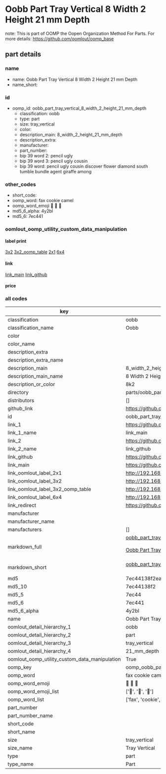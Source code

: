 # Oobb Part Tray Vertical 8 Width 2 Height 21 mm Depth  

note: This is part of OOMP the Oopen Organization Method For Parts. For more details: https://github.com/oomlout/oomp_base

##  part details
  







### name
* name: Oobb Part Tray Vertical 8 Width 2 Height 21 mm Depth
* name_short: 
### id
* oomp_id: oobb_part_tray_vertical_8_width_2_height_21_mm_depth
  * classification: oobb
  * type: part
  * size: tray_vertical
  * color: 
  * description_main: 8_width_2_height_21_mm_depth
  * description_extra: 
  * manufacturer: 
  * part_number: 
  * bip 39 word 2: pencil ugly
  * bip 39 word 3: pencil ugly cousin
  * bip 39 word: pencil ugly cousin discover flower diamond south tumble bundle agent giraffe among

### other_codes
* short_code: 
* oomp_word: fax cookie camel
* oomp_word_emoji :fax: :cookie: :camel:
* md5_6_alpha: 4y2bl
* md5_6: 7ec441






### oomlout_oomp_utility_custom_data_manipulation
#### label print
[3x2](http://192.168.1.245:1112/?label=oomp%204y2bl)
[3x2_oomp_table](http://192.168.1.108:1112/?label=oomp%204y2bl)
[2x1](http://192.168.1.242:1112/?label=oomp%204y2bl)
[6x4](http://192.168.1.55:1112/?label=oomp%204y2bl)    

#### link

[link_main](https://github.com/oomlout/oomlout_oomp_version_1_messy/tree/main/parts/oobb_part_tray_vertical_8_width_2_height_21_mm_depth) [link_github](https://github.com/oomlout/oomlout_oomp_version_1_messy/tree/main/parts/oobb_part_tray_vertical_8_width_2_height_21_mm_depth)                             

#### price







### all codes 
| key | value |  
| --- | --- |  
| classification | oobb |  
| classification_name | Oobb |  
| color |  |  
| color_name |  |  
| description_extra |  |  
| description_extra_name |  |  
| description_main | 8_width_2_height_21_mm_depth |  
| description_main_name | 8 Width 2 Height 21 mm Depth |  
| description_or_color | 8k2 |  
| directory | parts/oobb_part_tray_vertical_8_width_2_height_21_mm_depth |  
| distributors | [] |  
| github_link | https://github.com/oomlout/oomlout_oomp_part_src/tree/main/parts/oobb_part_tray_vertical_8_width_2_height_21_mm_depth |  
| id | oobb_part_tray_vertical_8_width_2_height_21_mm_depth |  
| link_1 | https://github.com/oomlout/oomlout_oomp_version_1_messy/tree/main/parts/oobb_part_tray_vertical_8_width_2_height_21_mm_depth |  
| link_1_name | link_main |  
| link_2 | https://github.com/oomlout/oomlout_oomp_version_1_messy/tree/main/parts/oobb_part_tray_vertical_8_width_2_height_21_mm_depth |  
| link_2_name | link_github |  
| link_github | https://github.com/oomlout/oomlout_oomp_version_1_messy/tree/main/parts/oobb_part_tray_vertical_8_width_2_height_21_mm_depth |  
| link_main | https://github.com/oomlout/oomlout_oomp_version_1_messy/tree/main/parts/oobb_part_tray_vertical_8_width_2_height_21_mm_depth |  
| link_oomlout_label_2x1 | http://192.168.1.242:1112/?label=oomp%204y2bl |  
| link_oomlout_label_3x2 | http://192.168.1.245:1112/?label=oomp%204y2bl |  
| link_oomlout_label_3x2_oomp_table | http://192.168.1.108:1112/?label=oomp%204y2bl |  
| link_oomlout_label_6x4 | http://192.168.1.55:1112/?label=oomp%204y2bl |  
| link_redirect | https://github.com/oomlout/oomlout_oomp_version_1_messy/tree/main/parts/oobb_part_tray_vertical_8_width_2_height_21_mm_depth |  
| manufacturer |  |  
| manufacturer_name |  |  
| manufacturers | [] |  
| markdown_full | [oobb_part_tray_vertical_8_width_2_height_21_mm_depth](none)<br>[](none)<br>[Oobb Part Tray Vertical 8 Width 2 Height 21 Mm Depth](none)<br><br> |  
| markdown_short | [oobb_part_tray_vertical_8_width_2_height_21_mm_depth](none)<br><br> |  
| md5 | 7ec44138f2ea5a04f4acc3ee62fb0515 |  
| md5_10 | 7ec44138f2 |  
| md5_5 | 7ec44 |  
| md5_6 | 7ec441 |  
| md5_6_alpha | 4y2bl |  
| name | Oobb Part Tray Vertical 8 Width 2 Height 21 mm Depth |  
| oomlout_detail_hierarchy_1 | oobb |  
| oomlout_detail_hierarchy_2 | part |  
| oomlout_detail_hierarchy_3 | tray_vertical |  
| oomlout_detail_hierarchy_4 | 21_mm_depth |  
| oomlout_oomp_utility_custom_data_manipulation | True |  
| oomp_key | oomp_oobb_part_tray_vertical_8_width_2_height_21_mm_depth |  
| oomp_word | fax cookie camel |  
| oomp_word_emoji | :fax: :cookie: :camel: |  
| oomp_word_emoji_list | [':fax:', ':cookie:', ':camel:'] |  
| oomp_word_list | ['fax', 'cookie', 'camel'] |  
| part_number |  |  
| part_number_name |  |  
| short_code |  |  
| short_name |  |  
| size | tray_vertical |  
| size_name | Tray Vertical |  
| type | part |  
| type_name | Part |  
